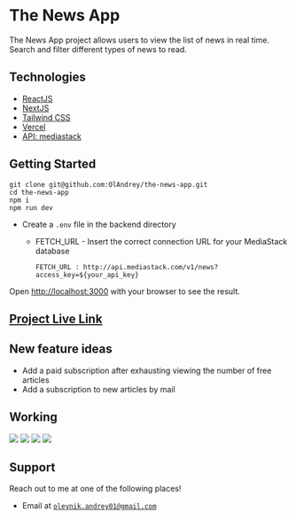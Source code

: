# The News App

The News App project allows users to view the list of news in real time. Search and filter different types of news to read.

## Technologies

- [ReactJS](https://reactjs.org/)
- [NextJS](https://nextjs.org/)
- [Tailwind CSS](https://tailwindcss.com/)
- [Vercel](https://vercel.com/dashboard)
- [API: mediastack](https://mediastack.com/)

## Getting Started

```
git clone git@github.com:OlAndrey/the-news-app.git
cd the-news-app
npm i
npm run dev
```
- Create a `.env` file in the backend directory

  - FETCH_URL - Insert the correct connection URL for your MediaStack database

    `FETCH_URL : http://api.mediastack.com/v1/news?access_key=${your_api_key}`

Open [http://localhost:3000](http://localhost:3000) with your browser to see the result.

## [Project Live Link](https://the-news-app.vercel.app/)

## New feature ideas

- Аdd a paid subscription after exhausting viewing the number of free articles
- Аdd a subscription to new articles by mail

## Working

![](https://res.cloudinary.com/dtpqmlah5/image/upload/v1683832898/news1_zixrvs.png)
![](https://res.cloudinary.com/dtpqmlah5/image/upload/v1683832901/news2_owj6pq.png)
![](https://res.cloudinary.com/dtpqmlah5/image/upload/v1683832899/news3_xz3p7e.png)
![](https://res.cloudinary.com/dtpqmlah5/image/upload/v1683832898/news4_u8evbj.png)


## Support

Reach out to me at one of the following places!

- Email at <a href="mailto:oleynik.andrey01@gmail.com">`oleynik.andrey01@gmail.com`</a>
